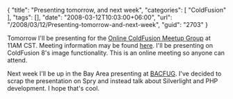 {
	"title": "Presenting tomorrow, and next week",
	"categories": [
		"ColdFusion"
	],
	"tags": [],
	"date": "2008-03-12T10:03:00+06:00",
	"url": "/2008/03/12/Presenting-tomorrow-and-next-week",
	"guid": "2703"
}

Tomorrow I'll be presenting for the <a href="http://coldfusion.meetup.com/17">Online ColdFusion Meetup Group</a> at 11AM CST. Meeting information may be found <a href="http://coldfusion.meetup.com/17/calendar/7517172/">here</a>. I'll be presenting on ColdFusion 8's image functionality. This is an online meeting so anyone can attend.

Next week I'll be up in the Bay Area presenting at <a href="http://www.bacfug.org">BACFUG</a>. I've decided to scrap the presentation on Spry and instead talk about Silverlight and PHP development. I hope that's cool.